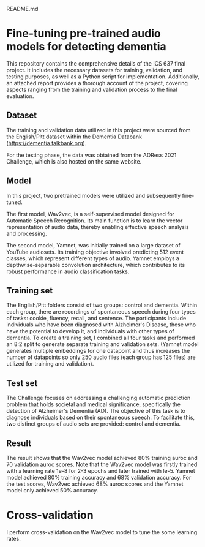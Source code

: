 README.md

# Fine-tuning pre-trained audio models for detecting dementia

This repository contains the comprehensive details of the ICS 637 final project. It includes the necessary datasets for training, validation, and testing purposes, as well as a Python script for implementation. Additionally, an attached report provides a thorough account of the project, covering aspects ranging from the training and validation process to the final evaluation.

## Dataset
The training and validation data utilized in this project were sourced from the English/Pitt dataset within the Dementia Databank (https://dementia.talkbank.org).

For the testing phase, the data was obtained from the ADRess 2021 Challenge, which is also hosted on the same website.

## Model
In this project, two pretrained models were utilized and subsequently fine-tuned.

The first model, Wav2vec, is a self-supervised model designed for Automatic Speech Recognition. Its main function is to learn the vector representation of audio data, thereby enabling effective speech analysis and processing.

The second model, Yamnet, was initially trained on a large dataset of YouTube audiosets. Its training objective involved predicting 512 event classes, which represent different types of audio. Yamnet employs a depthwise-separable convolution architecture, which contributes to its robust performance in audio classification tasks.

## Training set
The English/Pitt folders consist of two groups: control and dementia. Within each group, there are recordings of spontaneous speech during four types of tasks: cookie, fluency, recall, and sentence. The participants include individuals who have been diagnosed with Alzheimer's Disease, those who have the potential to develop it, and individuals with other types of dementia. To create a training set, I combined all four tasks and performed an 8:2 split to generate separate training and validation sets. (Yamnet model generates multiple embeddings for one datapoint and thus increases the number of datapoints so only 250 audio files (each group has 125 files) are utilized for training and validation).

## Test set
The Challenge focuses on addressing a challenging automatic prediction problem that holds societal and medical significance, specifically the detection of Alzheimer's Dementia (AD). The objective of this task is to diagnose individuals based on their spontaneous speech. To facilitate this, two distinct groups of audio sets are provided: control and dementia.

## Result
The result shows that the Wav2vec model achieved 80% training auroc and 70 validation auroc scores. Note that the Wav2vec model was firstly trained with a learning rate 1e-8  for 2-3 epochs and later trained with le-5. Yamnet model achieved 80% training accuracy and 68% validation accuracy. For the test scores, Wav2vec achieved 68% auroc scores and the Yamnet model only achieved 50% accuracy. 

# Cross-validation
I perform cross-validation on the Wav2vec model to tune the some learning rates.  
